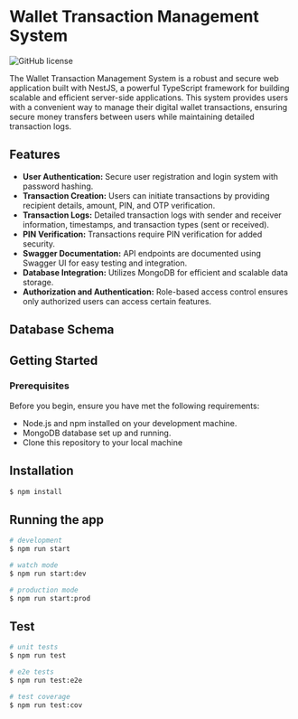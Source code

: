 # Wallet Transaction Management System

![GitHub license](https://img.shields.io/badge/license-MIT-blue.svg)

The Wallet Transaction Management System is a robust and secure web application built with NestJS, a powerful TypeScript framework for building scalable and efficient server-side applications. This system provides users with a convenient way to manage their digital wallet transactions, ensuring secure money transfers between users while maintaining detailed transaction logs.

## Features

- **User Authentication:** Secure user registration and login system with password hashing.
- **Transaction Creation:** Users can initiate transactions by providing recipient details, amount, PIN, and OTP verification.
- **Transaction Logs:** Detailed transaction logs with sender and receiver information, timestamps, and transaction types (sent or received).
- **PIN Verification:** Transactions require PIN verification for added security.
- **Swagger Documentation:** API endpoints are documented using Swagger UI for easy testing and integration.
- **Database Integration:** Utilizes MongoDB for efficient and scalable data storage.
- **Authorization and Authentication:** Role-based access control ensures only authorized users can access certain features.

## Database Schema

## Getting Started

### Prerequisites

Before you begin, ensure you have met the following requirements:

- Node.js and npm installed on your development machine.
- MongoDB database set up and running.
- Clone this repository to your local machine
## Installation

```bash
$ npm install
```

## Running the app

```bash
# development
$ npm run start

# watch mode
$ npm run start:dev

# production mode
$ npm run start:prod
```

## Test

```bash
# unit tests
$ npm run test

# e2e tests
$ npm run test:e2e

# test coverage
$ npm run test:cov
```
